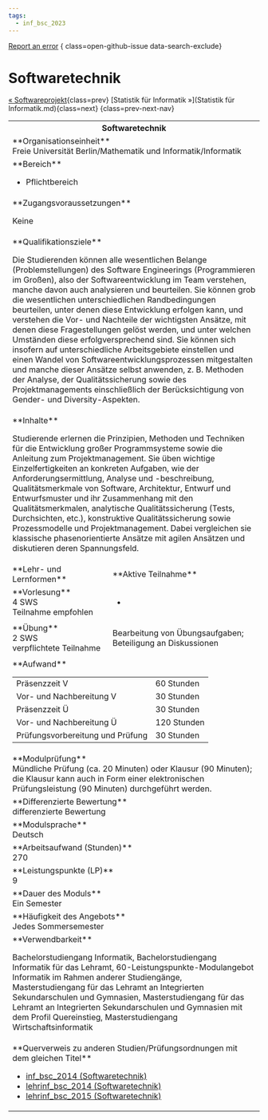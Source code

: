 ```yaml
---
tags:
  - inf_bsc_2023
---
```

[Report an error](https://github.com/SGSSGene/FUB-SUP/issues/new?title=Error%20in%20%22Softwaretechnik%22&body=There%20seems%20to%20be%20an%20error%20in%20module%20%22Softwaretechnik%22%2E%0A%0A%3CDescribe%20here%20a%20slightly%20more%20detailed%20description%20of%20what%20is%20wrong%3E&labels=bug)
{ class=open-github-issue data-search-exclude}

# Softwaretechnik

[« Softwareprojekt](Softwareprojekt.md){class=prev}
[Statistik für Informatik »](Statistik für Informatik.md){class=next}
{class=prev-next-nav}

<table markdown id="moduledesc">
<tr markdown class="moduledesc_head"><th colspan="2">Softwaretechnik </th></tr>
<tr markdown><td colspan="2">**Organisationseinheit**   <br>Freie Universität Berlin/Mathematik und Informatik/Informatik</td></tr>

<tr markdown><td colspan="2">**Bereich**<br>


- Pflichtbereich

</td></tr>

<tr markdown><td colspan="2">**Zugangsvoraussetzungen** <br>

Keine


</td></tr>
<tr markdown><td colspan="2">**Qualifikationsziele**    <br>

Die Studierenden können alle wesentlichen Belange (Problemstellungen) des
Software Engineerings (Programmieren im Großen), also der
Softwareentwicklung im Team verstehen, manche davon auch analysieren und
beurteilen. Sie können grob die wesentlichen unterschiedlichen
Randbedingungen beurteilen, unter denen diese Entwicklung erfolgen kann, und
verstehen die Vor- und Nachteile der wichtigsten Ansätze, mit denen diese
Fragestellungen gelöst werden, und unter welchen Umständen diese
erfolgversprechend sind. Sie können sich insofern auf unterschiedliche
Arbeitsgebiete einstellen und einen Wandel von Softwareentwicklungsprozessen
mitgestalten und manche dieser Ansätze selbst anwenden, z. B. Methoden der
Analyse, der Qualitätssicherung sowie des Projektmanagements einschließlich
der Berücksichtigung von Gender- und Diversity-Aspekten.


</td></tr>
<tr markdown><td colspan="2">**Inhalte**                <br>

Studierende erlernen die Prinzipien, Methoden und Techniken für die
Entwicklung großer Programmsysteme sowie die Anleitung zum
Projektmanagement. Sie üben wichtige Einzelfertigkeiten an konkreten
Aufgaben, wie der Anforderungsermittlung, Analyse und -beschreibung,
Qualitätsmerkmale von Software, Architektur, Entwurf und Entwurfsmuster und
ihr Zusammenhang mit den Qualitätsmerkmalen, analytische Qualitätssicherung
(Tests, Durchsichten, etc.), konstruktive Qualitätssicherung sowie
Prozessmodelle und Projektmanagement. Dabei vergleichen sie klassische
phasenorientierte Ansätze mit agilen Ansätzen und diskutieren deren
Spannungsfeld.


</td></tr>

<tr markdown><td>**Lehr- und Lernformen**</td><td>**Aktive Teilnahme**</td></tr>
<tr markdown><td> **Vorlesung** <br>4 SWS <br> Teilnahme empfohlen</td><td>

-
</td></tr>
<tr markdown><td> **Übung** <br>2 SWS <br> verpflichtete Teilnahme</td><td>

Bearbeitung von Übungsaufgaben; Beteiligung an Diskussionen
</td></tr>
<tr markdown><td colspan="2">**Aufwand**                <br>
<table class="aufwand_table">
<tr><td>Präsenzzeit V</td><td>60 Stunden</td></tr>
<tr><td>Vor- und Nachbereitung V</td><td>30 Stunden</td></tr>
<tr><td>Präsenzzeit Ü</td><td>30 Stunden</td></tr>
<tr><td>Vor- und Nachbereitung Ü</td><td>120 Stunden</td></tr>
<tr><td>Prüfungsvorbereitung und Prüfung</td><td>30 Stunden</td></tr>
</table>

</td></tr>
<tr markdown><td colspan="2">**Modulprüfung**             <br>Mündliche Prüfung (ca. 20 Minuten) oder Klausur (90 Minuten); die Klausur
kann auch in Form einer elektronischen Prüfungsleistung (90 Minuten)
durchgeführt werden.


</td></tr>
<tr markdown><td colspan="2">**Differenzierte Bewertung** <br>differenzierte Bewertung

</td></tr>
<tr markdown><td colspan="2">**Modulsprache**             <br>Deutsch</td></tr>
<tr markdown><td colspan="2">**Arbeitsaufwand (Stunden)** <br>270</td></tr>
<tr markdown><td colspan="2">**Leistungspunkte (LP)**     <br>9</td></tr>
<tr markdown><td colspan="2">**Dauer des Moduls**         <br>Ein Semester</td></tr>
<tr markdown><td colspan="2">**Häufigkeit des Angebots**  <br>Jedes Sommersemester</td></tr>
<tr markdown><td colspan="2">**Verwendbarkeit**           <br>

Bachelorstudiengang Informatik, Bachelorstudiengang Informatik für das
Lehramt, 60-Leistungspunkte-Modulangebot Informatik im Rahmen anderer
Studiengänge, Masterstudiengang für das Lehramt an Integrierten
Sekundarschulen und Gymnasien, Masterstudiengang für das Lehramt an
Integrierten Sekundarschulen und Gymnasien mit dem Profil Quereinstieg,
Masterstudiengang Wirtschaftsinformatik


</td></tr>

<tr markdown><td colspan="2">**Querverweis zu anderen Studien/Prüfungsordnungen mit dem gleichen Titel**<br>


- [inf_bsc_2014 (Softwaretechnik)](../../inf_bsc_2014/modules/Softwaretechnik.md)
- [lehrinf_bsc_2014 (Softwaretechnik)](../../lehrinf_bsc_2014/modules/Softwaretechnik.md)
- [lehrinf_bsc_2015 (Softwaretechnik)](../../lehrinf_bsc_2015/modules/Softwaretechnik.md)

</td></tr>

</table>
